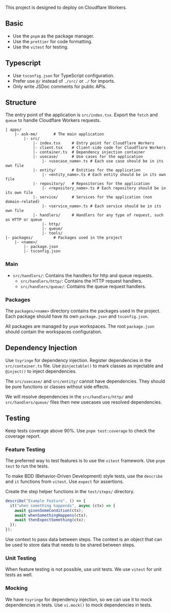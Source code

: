 This project is designed to deploy on Cloudflare Workers.

## Basic

- Use the `pnpm` as the package manager.
- Use the `prettier` for code formatting.
- Use the `vitest` for testing.

## Typescript

- Use `tsconfig.json` for TypeScript configuration.
- Prefer use `@/` instead of `./src/` or `./` for imports.
- Only write JSDoc comments for public APIs.

## Structure

The entry point of the application is `src/index.tsx`. Export the `fetch` and `queue` to handle Cloudflare Workers requests.

```
| apps/
    |- ask-me/       # The main application
        |- src/
            |- index.tsx     # Entry point for Cloudflare Workers
            |- client.tsx    # Client-side code for Cloudflare Workers
            |- container.ts  # Dependency injection container
            |- usecase/      # Use cases for the application
                |- <usecase_name>.ts # Each use case should be in its own file
            |- entity/       # Entities for the application
                |- <entity_name>.ts # Each entity should be in its own file
            |- repository/   # Repositories for the application
                |- <repository_name>.ts # Each repository should be in its own file
            |- service/      # Services for the application (non domain-related)
                |- <service_name>.ts # Each service should be in its own file
            |- handlers/     # Handlers for any type of request, such as HTTP or queue
                |- http/
                |- queue/
                |- tools/
|- packages/         # Packages used in the project
    |- <name>/
        |- package.json
        |- tsconfig.json
```

### Main

- `src/handlers/`: Contains the handlers for http and queue requests.
  - `src/handlers/http/`: Contains the HTTP request handlers.
  - `src/handlers/queue/`: Contains the queue request handlers.

### Packages

The `packages/<name>` directory contains the packages used in the project. Each package should have its own `package.json` and `tsconfig.json`.

All packages are managed by `pnpm` workspaces. The root `package.json` should contain the workspaces configuration.

## Dependency Injection

Use `tsyringe` for dependency injection. Register dependencies in the `src/container.ts` file. Use `@injectable()` to mark classes as injectable and `@inject()` to inject dependencies.

The `src/usecase/` and `src/entity/` cannot have dependencies. They should be pure functions or classes without side effects.

We will resolve dependencies in the `src/handlers/http/` and `src/handlers/queue/` files then new usecases use resolved dependencies.

## Testing

Keep tests coverage above 90%. Use `pnpm test:coverage` to check the coverage report.

### Feature Testing

The preferred way to test features is to use the `vitest` framework. Use `pnpm test` to run the tests.

To make BDD (Behavior-Driven Development) style tests, use the `describe` and `it` functions from `vitest`. Use `expect` for assertions.

Create the step helper functions in the `test/steps/` directory.

```ts
describe("Example Feature", () => {
  it("when something happends", async (ctx) => {
    await givenSomeCondition(ctx);
    await whenSomethingHappens(ctx);
    await thenExpectSomething(ctx);
  });
});
```

Use context to pass data between steps. The context is an object that can be used to store data that needs to be shared between steps.

### Unit Testing

When feature testing is not possible, use unit tests. We use `vitest` for unit tests as well.

### Mocking

We have `tsyringe` for dependency injection, so we can use it to mock dependencies in tests. Use `vi.mock()` to mock dependencies in tests.
